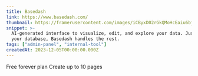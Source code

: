 ```yaml
---
title: Basedash
link: https://www.basedash.com/
thumbnail: https://framerusercontent.com/images/iCByxD02rGkQMoHcEaiu6bjv0I.png
snippet: >-
  AI-generated interface to visualize, edit, and explore your data. Just connect
  your database, Basedash handles the rest.
tags: ["admin-panel", "internal-tool"]
createdAt: 2023-12-05T00:00:00.000Z
---
```

Free forever plan
Create up to 10 pages